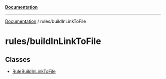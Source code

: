 [**Documentation**](../../README.md)

***

[Documentation](../../README.md) / rules/buildInLinkToFile

# rules/buildInLinkToFile

## Classes

- [RuleBuildInLinkToFile](classes/RuleBuildInLinkToFile.md)
